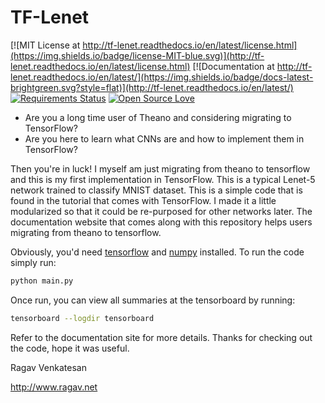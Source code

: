 # TF-Lenet

[![MIT License at http://tf-lenet.readthedocs.io/en/latest/license.html](https://img.shields.io/badge/license-MIT-blue.svg)](http://tf-lenet.readthedocs.io/en/latest/license.html)
[![Documentation at http://tf-lenet.readthedocs.io/en/latest/](https://img.shields.io/badge/docs-latest-brightgreen.svg?style=flat)](http://tf-lenet.readthedocs.io/en/latest/)
[![Requirements Status](https://requires.io/github/ragavvenkatesan/tf-lenet/requirements.svg?branch=master)](https://requires.io/github/ragavvenkatesan/tf-lenet/requirements/?branch=master)
[![Open Source Love](https://badges.frapsoft.com/os/v1/open-source.svg?v=103)](https://badges.frapsoft.com/os/v1/open-source.svg?v=103)

* Are you a long time user of Theano and considering migrating to TensorFlow?
* Are you here to learn what CNNs are and how to implement them in TensorFlow?

Then you're in luck! I myself am just migrating from theano to tensorflow and this is my first implementation in 
TensorFlow. This is a typical Lenet-5 network trained to classify MNIST dataset. 
This is a simple code that is found in the tutorial that comes with TensorFlow.
I made it a little modularized so that it could be re-purposed for other networks later.
The documentation website that comes along with this repository helps users migrating from theano to tensorflow.

Obviously, you'd need [tensorflow](https://www.tensorflow.org/install/) and [numpy](https://docs.scipy.org/doc/numpy/user/install.html) installed. To run the code simply run:

```bash
python main.py
```

Once run, you can view all summaries at the tensorboard by running:

```bash
tensorboard --logdir tensorboard
```

Refer to the documentation site for more details.
Thanks for checking out the code, hope it was useful.

Ragav Venkatesan

http://www.ragav.net